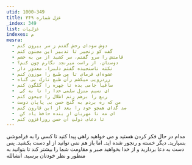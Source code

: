 ```yaml
---
utid: 1000-349
title: غزل شماره ۳۴۹
_index: 349
list: غزلیات
indexes: م
mesra:
  - دوش سودای رخش گفتم ز سر بیرون کنم
  - گفت کو زنجیر تا تدبیر این مجنون کنم
  - قامتش را سرو گفتم، سر کشید از من به خشم
  - دوستان، از راست میرنجد نگارم چون کنم؟
  - نکته ناسنجیده گفتم دلبرا، معذور دار
  - عشوه‌ای فرمای تا من طبع را موزون کنم
  - زردرویی میکشم زآن طبع نازک بی گناه
  - ساقیا جامی بده تا چهره را گلگون کنم
  - ‌ ای نسیم منزل سلمی خدا را تا به کی
  - ربع را برهم زنم اطلال را جیحون کنم
  - من که ره بردم به گنج حسن بی پایان دوست
  - صد گدای همچو خود را بعد از این قارون کنم
  - ‌ ای مه نا مهربان از بنده حافظ یاد کن
  - تا دعای دولتِ آن حسن روزافزون کنم
---
```

مدام در حال فکر کردن هستید و می خواهید راهی پیدا کنید تا کسی را به فراموشی بسپارید. دیگر خسته و رنجور شده اید. اما باز هم نمی توانید از او دست بکشید. پس دست به دعا بردارید و از خدا بخواهید صبر و مقاومت شما را بیشتر کند تا بتوانید به منظور و نظر خودتان برسید. انشالله
